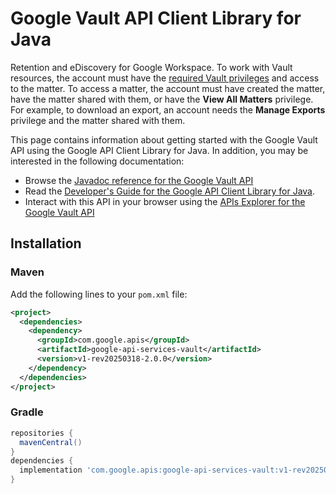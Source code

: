 # Google Vault API Client Library for Java

Retention and eDiscovery for Google Workspace. To work with Vault resources, the account must have the [required Vault privileges](https://support.google.com/vault/answer/2799699) and access to the matter. To access a matter, the account must have created the matter, have the matter shared with them, or have the **View All Matters** privilege. For example, to download an export, an account needs the **Manage Exports** privilege and the matter shared with them. 

This page contains information about getting started with the Google Vault API
using the Google API Client Library for Java. In addition, you may be interested
in the following documentation:

* Browse the [Javadoc reference for the Google Vault API][javadoc]
* Read the [Developer's Guide for the Google API Client Library for Java][google-api-client].
* Interact with this API in your browser using the [APIs Explorer for the Google Vault API][api-explorer]

## Installation

### Maven

Add the following lines to your `pom.xml` file:

```xml
<project>
  <dependencies>
    <dependency>
      <groupId>com.google.apis</groupId>
      <artifactId>google-api-services-vault</artifactId>
      <version>v1-rev20250318-2.0.0</version>
    </dependency>
  </dependencies>
</project>
```

### Gradle

```gradle
repositories {
  mavenCentral()
}
dependencies {
  implementation 'com.google.apis:google-api-services-vault:v1-rev20250318-2.0.0'
}
```

[javadoc]: https://googleapis.dev/java/google-api-services-vault/latest/index.html
[google-api-client]: https://github.com/googleapis/google-api-java-client/
[api-explorer]: https://developers.google.com/apis-explorer/#p/vault/v1/
